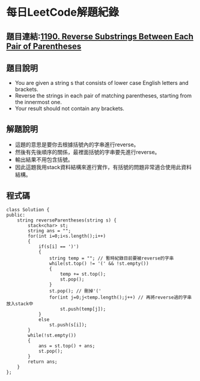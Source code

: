 # 每日LeetCode解題紀錄
## 題目連結:[1190. Reverse Substrings Between Each Pair of Parentheses](https://leetcode.com/problems/reverse-substrings-between-each-pair-of-parentheses/description/?envType=daily-question&envId=2024-07-11)
## 題目說明
- You are given a string s that consists of lower case English letters and brackets.
- Reverse the strings in each pair of matching parentheses, starting from the innermost one.
- Your result should not contain any brackets.
## 解題說明
- 這題的意思是要你去根據括號內的字串進行reverse。
- 然後有先後順序的關係，最裡面括號的字串要先進行reverse。
- 輸出結果不用包含括號。
- 因此這題我用stack資料結構來進行實作，有括號的問題非常適合使用此資料結構。
## 程式碼
```
class Solution {
public:
    string reverseParentheses(string s) {
        stack<char> st;
        string ans = "";
        for(int i=0;i<s.length();i++)
        { 
            if(s[i] == ')')
            {
                string temp = ""; // 暫時紀錄目前要被reverse的字串
                while(st.top() != '(' && !st.empty())
                {
                    temp += st.top();
                    st.pop();
                }
                st.pop(); // 刪掉'('
                for(int j=0;j<temp.length();j++) // 再將reverse過的字串放入stack中
                    st.push(temp[j]);
            }
            else
                st.push(s[i]);
        }
        while(!st.empty())
        {
            ans = st.top() + ans;
            st.pop();
        }
        return ans;
    }
};
```
